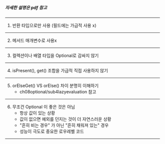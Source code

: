 ##### 자세한 설명은 pdf 참고

---
1. 반환 타입으로만 사용 (필드에는 가급적 사용 x)
---
2. 메서드 매개변수로 사용x
---
3. 컬렉션이나 배열 타입을 Optional로 감싸지 않기
---
4. isPresent(), get() 조합을 가급적 직접 사용하지 않기
---
5. orElseGet() VS orElse() 차이 분명히 이해하기
    - ch08optional/sub4lazyevaluation 참고
---
6. 무조건 Optional 이 좋은 것은 아님
   - 항상 값이 있는 상황
   - 값이 없으면 예외를 던지는 것이 더 자연스러운 상황
   - "흔히 비는 경우" 가 아닌 "흔히 채워져 있는" 경우
   - 성능이 극도로 중요한 로우레벨 코드
---